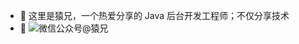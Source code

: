 - 👋 这里是猿兄，一个热爱分享的 Java 后台开发工程师；不仅分享技术
- 👀 ![微信公众号@猿兄](http://qny.vvmiao.cn/20210329182951.png)

<!---
ZHH2019/ZHH2019 is a ✨ special ✨ repository because its `README.md` (this file) appears on your GitHub profile.
You can click the Preview link to take a look at your changes.
--->
